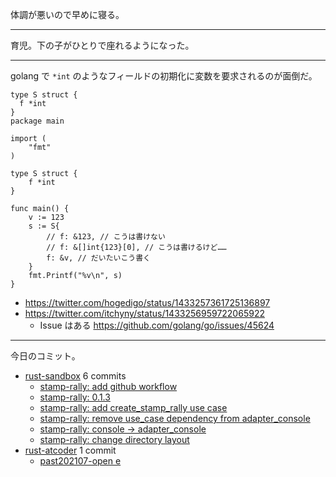 体調が悪いので早めに寝る。

---

育児。下の子がひとりで座れるようになった。

---

golang で `*int` のようなフィールドの初期化に変数を要求されるのが面倒だ。

```golang
type S struct {
  f *int
}
package main

import (
	"fmt"
)

type S struct {
	f *int
}

func main() {
	v := 123
	s := S{
		// f: &123, // こうは書けない
		// f: &[]int{123}[0], // こうは書けるけど……
		f: &v, // だいたいこう書く
	}
	fmt.Printf("%v\n", s)
}
```

- <https://twitter.com/hogedigo/status/1433257361725136897>
- <https://twitter.com/itchyny/status/1433256959722065922>
  - Issue はある <https://github.com/golang/go/issues/45624>

---

今日のコミット。

- [rust-sandbox](https://github.com/bouzuya/rust-sandbox) 6 commits
  - [stamp-rally: add github workflow](https://github.com/bouzuya/rust-sandbox/commit/ca4510e9c234b9808844d9c2b19ca7e1316ded22)
  - [stamp-rally: 0.1.3](https://github.com/bouzuya/rust-sandbox/commit/2adc57753eb24d37344ff9b2091c1e458877fc7e)
  - [stamp-rally: add create_stamp_rally use case](https://github.com/bouzuya/rust-sandbox/commit/e35c7593eca61ead3544b447cb1df901933badd6)
  - [stamp-rally: remove use_case dependency from adapter_console](https://github.com/bouzuya/rust-sandbox/commit/3404cd252569351b0e97e8762c014839e6b9828f)
  - [stamp-rally: console -> adapter_console](https://github.com/bouzuya/rust-sandbox/commit/5fe112fafc3835f0f3bd98e8d44b04e32af469d1)
  - [stamp-rally: change directory layout](https://github.com/bouzuya/rust-sandbox/commit/e7c11f44d64ae9c336758a512dc276f813db1cc6)
- [rust-atcoder](https://github.com/bouzuya/rust-atcoder) 1 commit
  - [past202107-open e](https://github.com/bouzuya/rust-atcoder/commit/29ce753c8498d9a70f3fc02b40cd964a9ac7d2e7)
